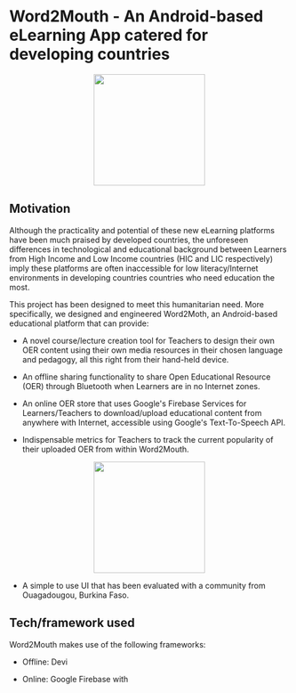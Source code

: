 # Word2Mouth - An Android-based eLearning App catered for developing countries


<p align="center">
  <img src="https://user-images.githubusercontent.com/59763234/94911839-04b5b980-04a7-11eb-85b1-08beddcaef82.png" width="200" />
</p>

## Motivation

Although the practicality and potential of these new eLearning platforms have been much praised by 
developed countries, the unforeseen differences in technological and educational background between Learners from High Income and 
Low Income countries (HIC and LIC respectively) imply these platforms are often inaccessible for low literacy/Internet environments in developing countries countries who need education the most.

This project has been designed to meet this humanitarian need. More specifically, we designed and engineered Word2Moth, an Android-based educational platform that can provide:

- A novel course/lecture creation tool for Teachers to design their own OER content using their own media resources in their chosen language and pedagogy, all this right from their hand-held device.


- An offline sharing functionality to share Open Educational Resource (OER) through Bluetooth when Learners are in no Internet zones.


- An online OER store that uses Google's Firebase Services for Learners/Teachers to download/upload educational content from anywhere with Internet, accessible using Google's Text-To-Speech API.


- Indispensable metrics for Teachers to track the current popularity of their uploaded OER from within Word2Mouth.

<p align="center">
  <img src="https://user-images.githubusercontent.com/59763234/94921249-35521f00-04b8-11eb-855a-9b76b8b79049.jpg" width="200" />
</p>


- A simple to use UI that has been evaluated with a community from Ouagadougou, Burkina Faso.


## Tech/framework used

Word2Mouth makes use of the following frameworks:

- Offline: Devi

- Online: Google Firebase with 
